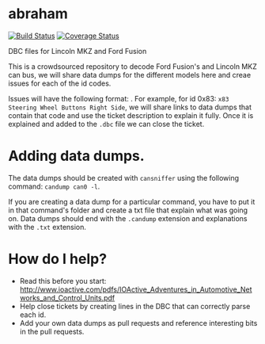 # abraham
[![Build Status](https://travis-ci.org/ingenieroariel/abraham.svg?branch=master)](https://travis-ci.org/ingenieroariel/abraham)
[![Coverage Status](https://coveralls.io/repos/github/ingenieroariel/abraham/badge.svg?branch=master)](https://coveralls.io/github/ingenieroariel/abraham?branch=master)

DBC files for Lincoln MKZ and Ford Fusion

This is a crowdsourced repository to decode Ford Fusion's and Lincoln MKZ can bus, we will share data dumps for the different models here and creae issues for each of the id codes.

Issues will have the following format: <can id>. For example, for id 0x83: `x83 Steering Wheel Buttons Right Side`, we will share links to data dumps that contain that code and use the ticket description to explain it fully. Once it is explained and added to the `.dbc` file we can close the ticket.

# Adding data dumps.

The data dumps should be created with `cansniffer` using the following command:
`candump can0 -l`.

If you are creating a data dump for a particular command, you have to put it in that command's folder and create a txt file that explain what was going on. Data dumps should end with the `.candump` extension and explanations with the `.txt` extension.


# How do I help?

 - Read this before you start: http://www.ioactive.com/pdfs/IOActive_Adventures_in_Automotive_Networks_and_Control_Units.pdf
 - Help close tickets by creating lines in the DBC that can correctly parse each id.
 - Add your own data dumps as pull requests and reference interesting bits in the pull requests.
